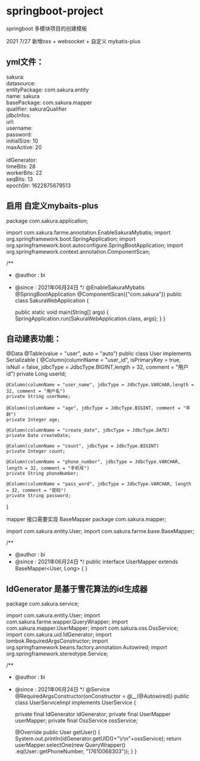 # springboot-project

springboot 多模块项目的创建模板

2021 7/27 新增oss + websocket + 自定义 mybatis-plus


yml文件：
---------
sakura:<br>
  datasource:<br>
    entityPackage: com.sakura.entity<br>
    name: sakura<br>
    basePackage: com.sakura.mapper<br>
    qualifier: sakuraQualifier<br>
    jdbcInfos:<br>
      url:<br>
      username:<br>
      password:<br>
      initialSize: 10<br>
      maxActive: 20<br>
<br>
idGenerator:<br>
  timeBits: 28<br>
  workerBits: 22<br>
  seqBits: 13<br>
  epochStr: 1622875679513<br>

  
启用 自定义mybaits-plus
---------
package com.sakura.application;

import com.sakura.farme.annotation.EnableSakuraMybatis;
import org.springframework.boot.SpringApplication;
import org.springframework.boot.autoconfigure.SpringBootApplication;
import org.springframework.context.annotation.ComponentScan;

/**
 * @author : bi
 * @since : 2021年06月24日
 */
@EnableSakuraMybatis
@SpringBootApplication
@ComponentScan({"com.sakura"})
public class SakuraWebApplication {

    public static void main(String[] args) {
        SpringApplication.run(SakuraWebApplication.class, args);
    }
}

自动建表功能：
--------


 @Data
@Table(value = "user", auto = "auto")
public class User implements Serializable {
    @Column(columnName = "user_id", isPrimaryKey = true, isNull = false, jdbcType = JdbcType.BIGINT,length = 32, comment = "用户id")
    private Long userId;

    @Column(columnName = "user_name", jdbcType = JdbcType.VARCHAR,length = 32, comment = "用户名")
    private String userName;

    @Column(columnName = "age", jdbcType = JdbcType.BIGINT, comment = "年龄")
    private Integer age;

    @Column(columnName = "create_date", jdbcType = JdbcType.DATE)
    private Date createDate;

    @Column(columnName = "count", jdbcType = JdbcType.BIGINT)
    private Integer count;

    @Column(columnName = "phone_number", jdbcType = JdbcType.VARCHAR, length = 32, comment = "手机号")
    private String phoneNumber;

    @Column(columnName = "pass_word", jdbcType = JdbcType.VARCHAR, length = 32, comment = "密码")
    private String password;
}

mapper 接口需要实现 BaseMapper
package com.sakura.mapper;

import com.sakura.entity.User;
import com.sakura.farme.base.BaseMapper;

/**
 * @author : bi
 * @since : 2021年06月24日
 */
public interface UserMapper extends BaseMapper<User, Long> {
}

IdGenerator 是基于雪花算法的id生成器
-----------


package com.sakura.service;

import com.sakura.entity.User;
import com.sakura.farme.wapper.QueryWrapper;
import com.sakura.mapper.UserMapper;
import com.sakura.oss.OssService;
import com.sakura.uid.IdGenerator;
import lombok.RequiredArgsConstructor;
import org.springframework.beans.factory.annotation.Autowired;
import org.springframework.stereotype.Service;

/**
 * @author : bi
 * @since : 2021年06月24日
 */
@Service
@RequiredArgsConstructor(onConstructor = @__(@Autowired))
public class UserServiceImpl implements UserService {

    private final IdGenerator idGenerator;
    private final UserMapper userMapper;
    private final OssService ossService;

    @Override
    public User getUser() {
        System.out.println(idGenerator.getUID()+"\r\n"+ossService);
        return  userMapper.selectOne(new QueryWrapper<User>()
                .eq(User::getPhoneNumber, "17610068303"));
    }
}
